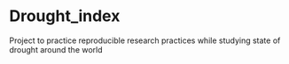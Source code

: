 # Drought_index
Project to practice reproducible research practices while studying state of drought around the world 
